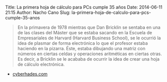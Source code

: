 Title: La primera hoja de cálculo para PCs cumple 35 años
Date: 2014-06-11 21:15
Author: Nacho Cano
Slug: la-primera-hoja-de-calculo-para-pcs-cumple-35-anos

> En la primavera de 1978 mientras que Dan Bricklin se sentaba en una de
> las clases del Máster que se estaba sacando en la Escuela de
> Empresariales de Harvard (Harvard Business School), se le ocurrió la
> idea de plasmar de forma electrónica lo que el profesor estaba
> haciendo en la pizarra. Éste, estaba dibujando una matriz con números
> en ciertas celdas y operaciones aritméticas en ciertas otras. Es
> decir, a Bricklin se le acababa de ocurrir la idea de crear una hoja
> de cálculo electrónica.

- [cyberhades.com][]

  [cyberhades.com]: http://www.cyberhades.com/2014/05/14/microhistorias-la-primera-hoja-de-calculo-para-pcs-cumple-35-anos/
    "La primera hoja de cálculo para PCs cumple 35 años"
